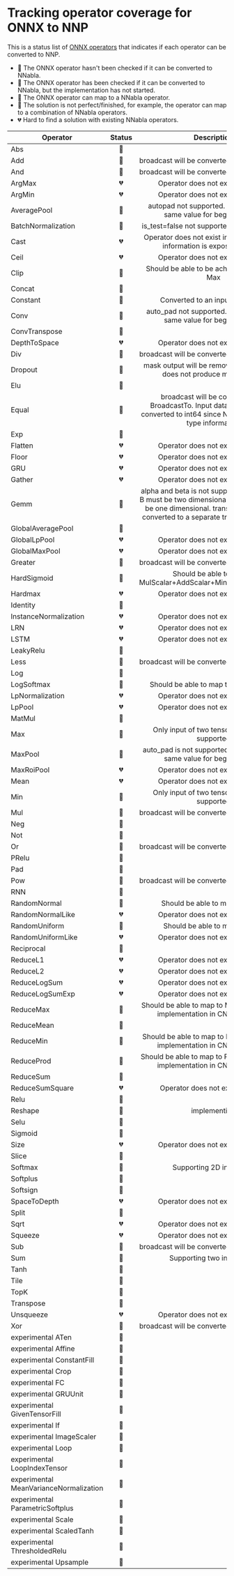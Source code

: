 # Tracking operator coverage for ONNX to NNP

This is a status list of [ONNX operators](https://github.com/onnx/onnx/blob/master/docs/Operators.md)
that indicates if each operator can be converted to NNP.

- :black_heart: The ONNX operator hasn't been checked if it can be converted to NNabla.
- :purple_heart: The ONNX operator has been checked if it can be converted to NNabla, but the implementation has not started.
- :green_heart: The ONNX operator can map to a NNabla operator.
- :yellow_heart: The solution is not perfect/finished, for example, the operator can map to a combination of NNabla operators.
- :broken_heart: Hard to find a solution with existing NNabla operators.

| Operator | Status | Description |
|---|:---:|:---:|
|Abs|:green_heart:||
|Add|:yellow_heart:|broadcast will be converted to a BroadcastTo|
|And|:yellow_heart:|broadcast will be converted to a BroadcastTo|
|ArgMax|:broken_heart:|Operator does not exist in NNabla|
|ArgMin|:broken_heart:|Operator does not exist in NNabla|
|AveragePool|:yellow_heart:|autopad not supported. pads must have same value for begin and end.|
|BatchNormalization|:yellow_heart:|is_test=false not supported (only inference)|
|Cast|:broken_heart:|Operator does not exist in NNabla(No type information is exposed in NNP)|
|Ceil|:broken_heart:|Operator does not exist in NNabla|
|Clip|:purple_heart:|Should be able to be achieved with Min + Max|
|Concat|:green_heart:||
|Constant|:yellow_heart:|Converted to an input parameter|
|Conv|:yellow_heart:|auto_pad not supported. pads must have same value for begin and end.|
|ConvTranspose|:black_heart:||
|DepthToSpace|:broken_heart:|Operator does not exist in NNabla|
|Div|:yellow_heart:|broadcast will be converted to a BroadcastTo|
|Dropout|:yellow_heart:|mask output will be removed since NNabla does not produce mask output.|
|Elu|:green_heart:||
|Equal|:yellow_heart:|broadcast will be converted to a BroadcastTo. Input data type will all be converted to int64 since NNP does not have type information|
|Exp|:green_heart:||
|Flatten|:broken_heart:|Operator does not exist in NNabla|
|Floor|:broken_heart:|Operator does not exist in NNabla|
|GRU|:broken_heart:|Operator does not exist in NNabla|
|Gather|:broken_heart:|Operator does not exist in NNabla|
|Gemm|:yellow_heart:|alpha and beta is not supported. Input A and B must be two dimensional, and input C must be one dimensional. transA, transB will be converted to a separate transpose operator|
|GlobalAveragePool|:green_heart:||
|GlobalLpPool|:broken_heart:|Operator does not exist in NNabla|
|GlobalMaxPool|:broken_heart:|Operator does not exist in NNabla|
|Greater|:yellow_heart:|broadcast will be converted to a BroadcastTo|
|HardSigmoid|:purple_heart:|Should be able to map to MulScalar+AddScalar+MinimumScalar+ReLU|
|Hardmax|:broken_heart:|Operator does not exist in NNabla|
|Identity|:green_heart:||
|InstanceNormalization|:broken_heart:|Operator does not exist in NNabla|
|LRN|:broken_heart:|Operator does not exist in NNabla|
|LSTM|:broken_heart:|Operator does not exist in NNabla|
|LeakyRelu|:green_heart:||
|Less|:yellow_heart:|broadcast will be converted to a BroadcastTo|
|Log|:green_heart:||
|LogSoftmax|:purple_heart:|Should be able to map to Softmax+Log|
|LpNormalization|:broken_heart:|Operator does not exist in NNabla|
|LpPool|:broken_heart:|Operator does not exist in NNabla|
|MatMul|:green_heart:||
|Max|:yellow_heart:|Only input of two tensors is currently supported|
|MaxPool|:yellow_heart:|auto_pad is not supported. pads must have same value for begin and end.|
|MaxRoiPool|:broken_heart:|Operator does not exist in NNabla|
|Mean|:broken_heart:|Operator does not exist in NNabla|
|Min|:yellow_heart:|Only input of two tensors is currently supported|
|Mul|:yellow_heart:|broadcast will be converted to a BroadcastTo|
|Neg|:black_heart:||
|Not|:green_heart:||
|Or|:yellow_heart:|broadcast will be converted to a BroadcastTo|
|PRelu|:green_heart:||
|Pad|:black_heart:||
|Pow|:yellow_heart:|broadcast will be converted to a BroadcastTo|
|RNN|:black_heart:||
|RandomNormal|:purple_heart:|Should be able to map to Randn|
|RandomNormalLike|:broken_heart:|Operator does not exist in NNabla|
|RandomUniform|:purple_heart:|Should be able to map to Rand|
|RandomUniformLike|:broken_heart:|Operator does not exist in NNabla|
|Reciprocal|:green_heart:||
|ReduceL1|:broken_heart:|Operator does not exist in NNabla|
|ReduceL2|:broken_heart:|Operator does not exist in NNabla|
|ReduceLogSum|:broken_heart:|Operator does not exist in NNabla|
|ReduceLogSumExp|:broken_heart:|Operator does not exist in NNabla|
|ReduceMax|:purple_heart:|Should be able to map to Max. No reference implementation in CNTK or Caffe2|
|ReduceMean|:green_heart:||
|ReduceMin|:purple_heart:|Should be able to map to Min. No reference implementation in CNTK or Caffe2|
|ReduceProd|:purple_heart:|Should be able to map to Prod. No reference implementation in CNTK or Caffe2|
|ReduceSum|:green_heart:||
|ReduceSumSquare|:broken_heart:|Operator does not exit in NNabla|
|Relu|:green_heart:||
|Reshape|:yellow_heart:|implementing|
|Selu|:green_heart:||
|Sigmoid|:green_heart:||
|Size|:broken_heart:|Operator does not exist in NNabla|
|Slice|:black_heart:||
|Softmax|:yellow_heart:|Supporting 2D input only|
|Softplus|:black_heart:||
|Softsign|:black_heart:||
|SpaceToDepth|:broken_heart:|Operator does not exist in NNabla|
|Split|:black_heart:||
|Sqrt|:broken_heart:|Operator does not exist in NNabla|
|Squeeze|:broken_heart:|Operator does not exist in NNabla|
|Sub|:yellow_heart:|broadcast will be converted to a BroadcastTo|
|Sum|:yellow_heart:|Supporting two inputs only|
|Tanh|:green_heart:||
|Tile|:black_heart:||
|TopK|:black_heart:||
|Transpose|:green_heart:||
|Unsqueeze|:broken_heart:|Operator does not exist in NNabla|
|Xor|:yellow_heart:|broadcast will be converted to a BroadcastTo|
|experimental ATen|:black_heart:||
|experimental Affine|:black_heart:||
|experimental ConstantFill|:black_heart:||
|experimental Crop|:black_heart:||
|experimental FC|:black_heart:||
|experimental GRUUnit|:black_heart:||
|experimental GivenTensorFill|:black_heart:||
|experimental If|:black_heart:||
|experimental ImageScaler|:black_heart:||
|experimental Loop|:black_heart:||
|experimental LoopIndexTensor|:black_heart:||
|experimental MeanVarianceNormalization|:black_heart:||
|experimental ParametricSoftplus|:black_heart:||
|experimental Scale|:black_heart:||
|experimental ScaledTanh|:black_heart:||
|experimental ThresholdedRelu|:black_heart:||
|experimental Upsample|:black_heart:||

